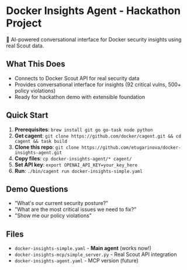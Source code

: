# Docker Insights Agent - Hackathon Project

🤖 AI-powered conversational interface for Docker security insights using real Scout data.

## What This Does
- Connects to Docker Scout API for real security data
- Provides conversational interface for insights (92 critical vulns, 500+ policy violations)
- Ready for hackathon demo with extensible foundation

## Quick Start
1. **Prerequisites**: `brew install git go go-task node python`
2. **Get cagent**: `git clone https://github.com/docker/cagent.git && cd cagent && task build`
3. **Clone this repo**: `git clone https://github.com/etugarinova/docker-insights-agent.git`
4. **Copy files**: `cp docker-insights-agent/* cagent/`
5. **Set API key**: `export OPENAI_API_KEY=your_key_here`
6. **Run**: `./bin/cagent run docker-insights-simple.yaml`

## Demo Questions
- "What's our current security posture?"
- "What are the most critical issues we need to fix?"
- "Show me our policy violations"

## Files
- `docker-insights-simple.yaml` - **Main agent** (works now!)
- `docker-insights-mcp/simple_server.py` - Real Scout API integration
- `docker-insights-agent.yaml` - MCP version (future)
